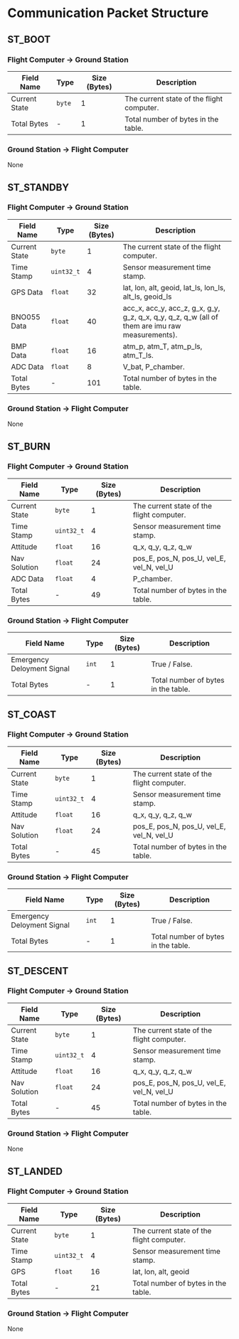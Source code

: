# Communication Packet Structure
## ST_BOOT

### Flight Computer -> Ground Station

| Field Name     | Type | Size (Bytes) | Description |
|----------------|--------------|--------------|-------------|
| Current State  | `byte` | 1            | The current state of the flight computer. |
| Total Bytes    | - | 1            | Total number of bytes in the table. |

### Ground Station -> Flight Computer
None

## ST_STANDBY

### Flight Computer -> Ground Station

| Field Name     | Type | Size (Bytes) | Description |
|----------------|----------------|--------------|-------------|
| Current State  | `byte` | 1            | The current state of the flight computer. |
| Time Stamp  | `uint32_t` | 4            | Sensor measurement time stamp. |
| GPS Data  | `float` | 32            | lat, lon, alt, geoid, lat_ls, lon_ls, alt_ls, geoid_ls |
| BNO055 Data | `float` | 40            | acc_x, acc_y, acc_z, g_x, g_y, g_z, q_x, q_y, q_z, q_w (all of them are imu raw measurements). |
| BMP Data  | `float` | 16            | atm_p, atm_T, atm_p_ls, atm_T_ls. |
| ADC Data | `float` | 8            | V_bat, P_chamber. |
| Total Bytes    | - |101            | Total number of bytes in the table. |

### Ground Station -> Flight Computer
None

## ST_BURN

### Flight Computer -> Ground Station
| Field Name     | Type | Size (Bytes) | Description |
|----------------|----------------|--------------|-------------|
| Current State  | `byte` | 1            | The current state of the flight computer. |
| Time Stamp  | `uint32_t` | 4            | Sensor measurement time stamp. |
| Attitude | `float` | 16 | q_x, q_y, q_z, q_w |
| Nav Solution  | `float` | 24            | pos_E, pos_N, pos_U, vel_E, vel_N, vel_U |
| ADC Data | `float` | 4            | P_chamber. |
| Total Bytes    | - | 49            | Total number of bytes in the table. |

### Ground Station -> Flight Computer
| Field Name     | Type | Size (Bytes) | Description |
|----------------|----------------|--------------|-------------|
| Emergency Deloyment Signal | `int` | 1            | True / False. |
| Total Bytes    | - | 1            | Total number of bytes in the table. |


## ST_COAST

### Flight Computer -> Ground Station
| Field Name     | Type | Size (Bytes) | Description |
|----------------|----------------|--------------|-------------|
| Current State  | `byte` | 1            | The current state of the flight computer. |
| Time Stamp  | `uint32_t`  | 4            | Sensor measurement time stamp. |
| Attitude | `float` | 16 | q_x, q_y, q_z, q_w |
| Nav Solution  | `float` | 24            | pos_E, pos_N, pos_U, vel_E, vel_N, vel_U |
| Total Bytes    | - | 45            | Total number of bytes in the table. |

### Ground Station -> Flight Computer
| Field Name     | Type | Size (Bytes) | Description |
|----------------|----------------|--------------|-------------|
| Emergency Deloyment Signal | `int` | 1            | True / False. |
| Total Bytes    | - | 1            | Total number of bytes in the table. |

## ST_DESCENT

### Flight Computer -> Ground Station
| Field Name     | Type | Size (Bytes) | Description |
|----------------|----------------|--------------|-------------|
| Current State  | `byte` | 1            | The current state of the flight computer. |
| Time Stamp  | `uint32_t`  | 4            | Sensor measurement time stamp. |
| Attitude | `float` | 16 | q_x, q_y, q_z, q_w |
| Nav Solution  | `float` | 24            | pos_E, pos_N, pos_U, vel_E, vel_N, vel_U |
| Total Bytes    | - | 45            | Total number of bytes in the table. |


### Ground Station -> Flight Computer
None

## ST_LANDED

### Flight Computer -> Ground Station
| Field Name     | Type | Size (Bytes) | Description |
|----------------|----------------|--------------|-------------|
| Current State  | `byte` | 1            | The current state of the flight computer. |
| Time Stamp  | `uint32_t` | 4            | Sensor measurement time stamp. |
| GPS | `float` | 16 | lat, lon, alt, geoid |
| Total Bytes    | - | 21            | Total number of bytes in the table. |

### Ground Station -> Flight Computer
None
